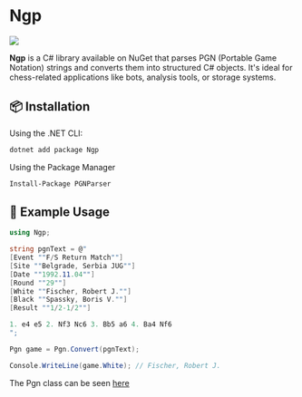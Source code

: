 # Ngp

[![](https://img.shields.io/nuget/v/Ngp.svg?logo=nuget)](https://www.nuget.org/packages/Ngp) 

**Ngp** is a C# library available on NuGet that parses PGN (Portable Game Notation) strings and converts them into structured C# objects. It's ideal for chess-related applications like bots, analysis tools, or storage systems.

## 📦 Installation

Using the .NET CLI:

```bash
dotnet add package Ngp
```

Using the Package Manager

```bash
Install-Package PGNParser
```

## 🧩 Example Usage
```csharp
using Ngp;

string pgnText = @"
[Event ""F/S Return Match""]
[Site ""Belgrade, Serbia JUG""]
[Date ""1992.11.04""]
[Round ""29""]
[White ""Fischer, Robert J.""]
[Black ""Spassky, Boris V.""]
[Result ""1/2-1/2""]

1. e4 e5 2. Nf3 Nc6 3. Bb5 a6 4. Ba4 Nf6
";

Pgn game = Pgn.Convert(pgnText);

Console.WriteLine(game.White); // Fischer, Robert J.
```

The Pgn class can be seen [here](https://github.com/NormanFrieman/Ngp/blob/main/src/Ngp/Pgn.cs)

